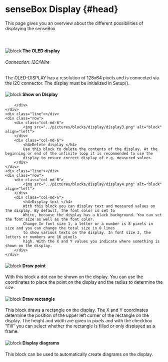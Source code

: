 # senseBox Display {#head}

<div class="description"> This page gives you an overview about the different possibilities of displaying the senseBox</div>
<div class="line">
    <br>
    <br>
</div>

<div class="container">
    <div class="row">
        <div class="col-md-6">
            <img src="../pictures/blocks/display/display1.png" alt="block" align="left">
        </div>
        <div class="col-md-6">
            <h4>The OLED display </h4>
            <h6>Connection: I2C/Wire</h6>
            The OLED-DISPLAY has a resolution of 128x64 pixels and is connected via the I2C connector. The display 
            must be initialized in Setup().
        </div>
    </div>
    <div class="line"></div>
    <div class="row">
        <div class="col-md-6">
            <img src="../pictures/blocks/display/display2.png" alt="block" align="left">
        </div>
        <div class="col-md-6">
            <h4>Show on Display </h4>
            
        </div>
    </div>
    <div class="line"></div>
    <div class="row">
        <div class="col-md-6">
            <img src="../pictures/blocks/display/display3.png" alt="block" align="left">
        </div>
        <div class="col-md-6">
            <h4>Delete display </h4>
            Use this block to delete the contents of the display. At the beginning or end of the infinite loop it is recommended to use the
            display to ensure correct display of e.g. measured values.
        </div>
    </div>
    <div class="line"></div>
    <div class="row">
        <div class="col-md-6">
            <img src="../pictures/blocks/display/display4.png" alt="block" align="left">
        </div>
        <div class="col-md-6">
            <h4>Display text </h4>
            With this block you can display text and measured values on the display. By default, the font color is set to
            White, because the display has a black background. You can set the font size as well as the font color.
            Change In font size 1, a letter or a number is 8 pixels in size and you can change the total size in 8 lines
            to show various texts on the display. In font size 2, the letters or numbers are 16 pixels
            high. With the X and Y values you indicate where something is shown on the display.
        </div>
    </div>
</div>

<div class="line"></div>

<div class="container">
    <div class="row">
        <div class="col-md-6">
            <img src="../pictures/blocks/display/display5.png" alt="block" align="left">
        </div>
        <div class="col-md-6">
            <h4>Draw point</h4>
        With this block a dot can be shown on the display. You can use the coordinates to place the point on the display and the radius to determine the size.     
        </div>
    </div>
</div>

<div class="line"></div>

<div class="container">
    <div class="row">
        <div class="col-md-6">
            <img src="../pictures/blocks/display/display6.png" alt="block" align="left">
        </div>
        <div class="col-md-6">
            <h4>Draw rectangle</h4>
            This block draws a rectangle on the display. The X and Y coordinates determine the position of the upper left corner of the rectangle on the display. The height and width are given in pixels and with the checkbox "Fill" you can select whether the rectangle is filled or only displayed as a frame.
        </div>
    </div>
</div> 

<div class="line"></div>

<div class="container">
    <div class="row">
        <div class="col-md-6">
            <img src="../pictures/blocks/display/display7.png" alt="block" align="left">
        </div>
        <div class="col-md-6">
            <h4>Display diagrams</h4>
            This block can be used to automatically create diagrams on the display. 
        </div>
    </div>
</div>
